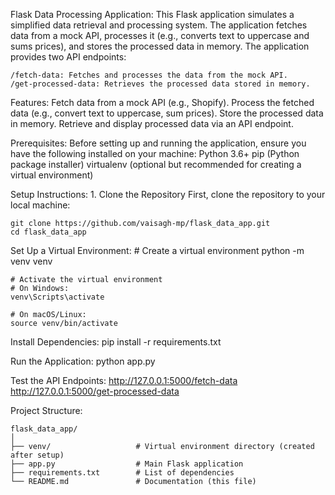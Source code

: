 Flask Data Processing Application:
    This Flask application simulates a simplified data retrieval and processing system. The application fetches data from a mock API, processes it (e.g., converts text to uppercase and sums prices), and stores the processed data in memory. The application provides two API endpoints:

    /fetch-data: Fetches and processes the data from the mock API.
    /get-processed-data: Retrieves the processed data stored in memory.

Features:
    Fetch data from a mock API (e.g., Shopify).
    Process the fetched data (e.g., convert text to uppercase, sum prices).
    Store the processed data in memory.
    Retrieve and display processed data via an API endpoint.

Prerequisites:
    Before setting up and running the application, ensure you have the following installed on your machine:
    Python 3.6+
    pip (Python package installer)
    virtualenv (optional but recommended for creating a virtual environment)

Setup Instructions:
    1. Clone the Repository
    First, clone the repository to your local machine:

    git clone https://github.com/vaisagh-mp/flask_data_app.git
    cd flask_data_app

Set Up a Virtual Environment:
    # Create a virtual environment
    python -m venv venv

    # Activate the virtual environment
    # On Windows:
    venv\Scripts\activate

    # On macOS/Linux:
    source venv/bin/activate

Install Dependencies:
    pip install -r requirements.txt

Run the Application:
    python app.py

Test the API Endpoints:
    http://127.0.0.1:5000/fetch-data
    http://127.0.0.1:5000/get-processed-data

Project Structure:

    flask_data_app/
    │
    ├── venv/                   # Virtual environment directory (created after setup)
    ├── app.py                  # Main Flask application
    ├── requirements.txt        # List of dependencies
    └── README.md               # Documentation (this file)
